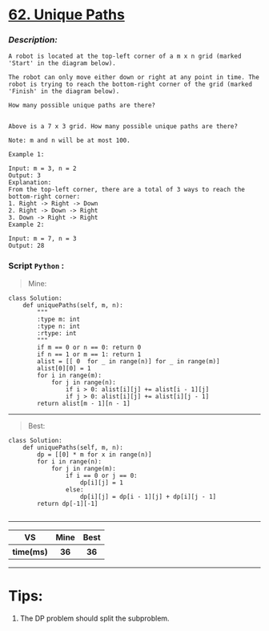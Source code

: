 
#  **[62. Unique Paths](https://leetcode.com/problems/unique-paths/description/)**

### *Description:*


    A robot is located at the top-left corner of a m x n grid (marked 'Start' in the diagram below).

    The robot can only move either down or right at any point in time. The robot is trying to reach the bottom-right corner of the grid (marked 'Finish' in the diagram below).

    How many possible unique paths are there?


    Above is a 7 x 3 grid. How many possible unique paths are there?

    Note: m and n will be at most 100.

    Example 1:

    Input: m = 3, n = 2
    Output: 3
    Explanation:
    From the top-left corner, there are a total of 3 ways to reach the bottom-right corner:
    1. Right -> Right -> Down
    2. Right -> Down -> Right
    3. Down -> Right -> Right
    Example 2:

    Input: m = 7, n = 3
    Output: 28

### Script `Python` :

> Mine:
```
class Solution:
    def uniquePaths(self, m, n):
        """
        :type m: int
        :type n: int
        :rtype: int
        """
        if m == 0 or n == 0: return 0
        if n == 1 or m == 1: return 1
        alist = [[ 0  for _ in range(n)] for _ in range(m)]
        alist[0][0] = 1
        for i in range(m):
            for j in range(n):
                if i > 0: alist[i][j] += alist[i - 1][j]
                if j > 0: alist[i][j] += alist[i][j - 1]
        return alist[m - 1][n - 1]
```
___

                        
> Best:
```
class Solution:
    def uniquePaths(self, m, n):
        dp = [[0] * m for x in range(n)]
        for i in range(n):
            for j in range(m):
                if i == 0 or j == 0:
                    dp[i][j] = 1
                else:
                    dp[i][j] = dp[i - 1][j] + dp[i][j - 1]
        return dp[-1][-1]
        
```
___
 

<table>
  <tr>
    <th>VS</th>
    <th>Mine</th>
    <th>Best</th>
  </tr>
    <tr>
    <th>time(ms)</th>
    <th>36</th>
    <th>36</th>
<table>

___


# Tips:
1. The DP problem should split the subproblem.





        
